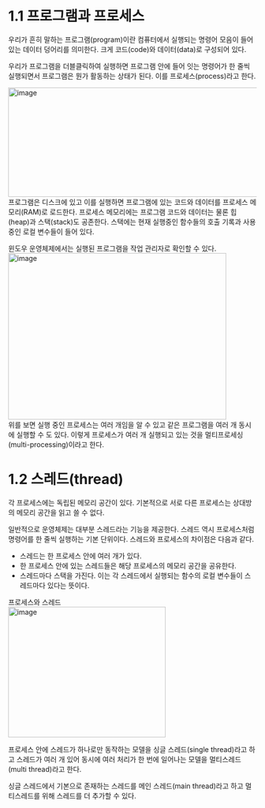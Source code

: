 # 1.1 프로그램과 프로세스
우리가 흔히 말하는 프로그램(program)이란 컴퓨터에서 실행되는 명령어 모음이 들어 있는 데이터 덩어리를 의미한다.
크게 코드(code)와 데이터(data)로 구성되어 있다. <br/>

우리가 프로그램을 더블클릭하여 실행하면 프로그램 안에 들어 잇는 명령어가 한 줄씩 실행되면서 프로그램은 뭔가 활동하는 상태가 된다.
이를 프로세스(process)라고 한다. <br/>

<img width="603" height="222" alt="image" src="https://github.com/user-attachments/assets/4715196b-a37b-4746-aa88-87be0db39792" /><br/>
프로그램은 디스크에 있고 이를 실행하면 프로그램에 있는 코드와 데이터를 프로세스 메모리(RAM)로 로드한다. 프로세스 메모리에는 프로그램 코드와 데이터는 물론 힙(heap)과 스택(stack)도 공존한다. 스택에는 현재 실행중인 함수들의 호출 기록과 사용 중인 로컬 변수들이 들어 있다.<br/>

윈도우 운영체제에서는 실행된 프로그램을 작업 관리자로 확인할 수 있다.<br/>
<img width="442" height="338" alt="image" src="https://github.com/user-attachments/assets/ef2efca5-f8f3-470e-9689-40110e8c66ad" /><br/>
위를 보면 실행 중인 프로세스는 여러 개임을 알 수 있고 같은 프로그램을 여러 개 동시에 실행할 수 도 있다. 이렇게 프로세스가 여러 개
실행되고 있는 것을 멀티프로세싱(multi-processing)이라고 한다.<br/>

# 1.2 스레드(thread)
각 프로세스에는 독립된 메모리 공간이 있다. 기본적으로 서로 다른 프로세스는 상대방의 메모리 공간을 읽고 쓸 수 없다. <br/>

일반적으로 운영체제는 대부분 스레드라는 기능을 제공한다. 스레드 역시 프로세스처럼 명령어를 한 줄씩 실행하는 기본 단위이다.
스레드와 프로세스의 차이점은 다음과 같다.
* 스레드는 한 프로세스 안에 여러 개가 있다.
* 한 프로세스 안에 있는 스레드들은 해당 프로세스의 메모리 공간을 공유한다.
* 스레드마다 스택을 가진다. 이는 각 스레드에서 실행되는 함수의 로컬 변수들이 스레드마다 있다는 뜻이다.

프로세스와 스레드<br/>
<img width="319" height="265" alt="image" src="https://github.com/user-attachments/assets/a5243bd8-bb73-4c28-bfc6-f3dd4829266e" /><br/>

프로세스 안에 스레드가 하나로만 동작하는 모델을 싱글 스레드(single thread)라고 하고 스레드가 여러 개 있어 동시에 여러 처리가 한 번에 일어나는 모델을 멀티스레드(multi thread)라고 한다.

싱글 스레드에서 기본으로 존재하는 스레드를 메인 스레드(main thread)라고 하고 멀티스레드를 위해 스레드를 더 추가할 수 있다.

